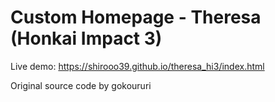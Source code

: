 # Custom Homepage - Theresa (Honkai Impact 3)
Live demo: https://shirooo39.github.io/theresa_hi3/index.html

Original source code by gokoururi
